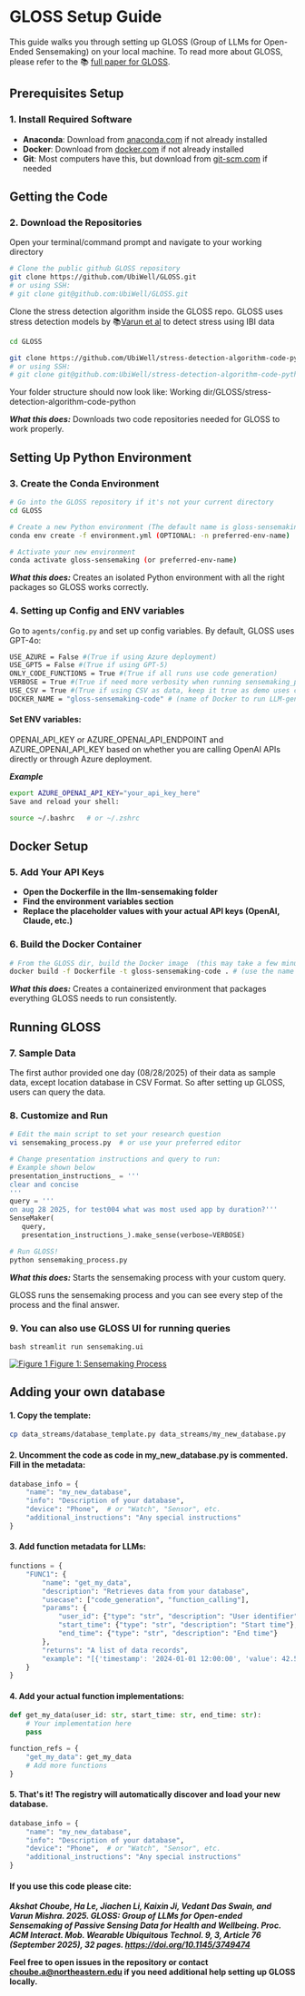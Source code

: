 # GLOSS Setup Guide

This guide walks you through setting up GLOSS (Group of LLMs for Open-Ended Sensemaking) on your local machine. To read more about GLOSS, please refer to the 📚 [full paper for GLOSS](https://dl.acm.org/doi/10.1145/3749474).

## Prerequisites Setup

### 1. Install Required Software

- **Anaconda**: Download from [anaconda.com](https://anaconda.com) if not already installed
- **Docker**: Download from [docker.com](https://docker.com) if not already installed  
- **Git**: Most computers have this, but download from [git-scm.com](https://git-scm.com) if needed

## Getting the Code

### 2. Download the Repositories

Open your terminal/command prompt and navigate to your working directory 

```bash
# Clone the public github GLOSS repository
git clone https://github.com/UbiWell/GLOSS.git
# or using SSH:
# git clone git@github.com:UbiWell/GLOSS.git
```

Clone the stress detection algorithm inside the GLOSS repo. GLOSS uses stress detection models by  📚[Varun et al](https://pmc.ncbi.nlm.nih.gov/articles/PMC9523764/) to detect stress using IBI data

```bash
cd GLOSS

git clone https://github.com/UbiWell/stress-detection-algorithm-code-python.git
# or using SSH:
# git clone git@github.com:UbiWell/stress-detection-algorithm-code-python.git
```
Your folder structure should now look like:
Working dir/GLOSS/stress-detection-algorithm-code-python

***What this does:*** Downloads two code repositories needed for GLOSS to work properly.

## Setting Up Python Environment

### 3. Create the Conda Environment

```bash
# Go into the GLOSS repository if it's not your current directory
cd GLOSS

# Create a new Python environment (The default name is gloss-sensemaking)
conda env create -f environment.yml (OPTIONAL: -n preferred-env-name)

# Activate your new environment
conda activate gloss-sensemaking (or preferred-env-name)
```
***What this does:*** Creates an isolated Python environment with all the right packages so GLOSS works correctly.

### 4. Setting up Config and ENV variables
Go to `agents/config.py` and set up config variables. By default, GLOSS uses GPT-4o:

```bash
USE_AZURE = False #(True if using Azure deployment)
USE_GPT5 = False #(True if using GPT-5)
ONLY_CODE_FUNCTIONS = True #(True if all runs use code generation)
VERBOSE = True #(True if need more verbosity when running sensemaking_process.py)
USE_CSV = True #(True if using CSV as data, keep it true as demo uses csv data)
DOCKER_NAME = "gloss-sensemaking-code" # (name of Docker to run LLM-generated code)
```

#### Set ENV variables:
OPENAI_API_KEY or AZURE_OPENAI_API_ENDPOINT and AZURE_OPENAI_API_KEY based on whether you are calling OpenAI APIs directly or through Azure deployment.

***Example***
```bash
export AZURE_OPENAI_API_KEY="your_api_key_here"
Save and reload your shell:

source ~/.bashrc   # or ~/.zshrc
```
## Docker Setup

### 5. Add Your API Keys
* **Open the Dockerfile in the llm-sensemaking folder**
* **Find the environment variables section**
* **Replace the placeholder values with your actual API keys (OpenAI, Claude, etc.)**

### 6. Build the Docker Container
```bash
# From the GLOSS dir, build the Docker image  (this may take a few minutes)
docker build -f Dockerfile -t gloss-sensemaking-code . # (use the name set up in config)
```
***What this does:*** Creates a containerized environment that packages everything GLOSS needs to run consistently.

## Running GLOSS
### 7. Sample Data
The first author provided one day (08/28/2025) of their data as sample data, except location database in CSV Format. 
So after setting up GLOSS, users can query the data.

### 8. Customize and Run
```bash
# Edit the main script to set your research question
vi sensemaking_process.py  # or use your preferred editor
```
```python
# Change presentation instructions and query to run:
# Example shown below
presentation_instructions_ = '''
clear and concise
'''
query = '''
on aug 28 2025, for test004 what was most used app by duration?'''
SenseMaker(
   query,
   presentation_instructions_).make_sense(verbose=VERBOSE)
```

```bash
# Run GLOSS!
python sensemaking_process.py
```
***What this does:*** Starts the sensemaking process with your custom query.

GLOSS runs the sensemaking process and you can see every step of the process and the final answer.

### 9. You can also use GLOSS UI for running queries
 ```bash streamlit run sensemaking.ui ```

 [![Figure 1](images/sensemaking_ui.jpg) Figure 1: Sensemaking Process ](images/sensemaking_ui.jpg)

## Adding your own database
#### 1. Copy the template:
   ```bash
   cp data_streams/database_template.py data_streams/my_new_database.py
   ```
#### 2. Uncomment the code as code in my_new_database.py is commented. Fill in the metadata:
   ```python
   database_info = {
       "name": "my_new_database", 
       "info": "Description of your database",
       "device": "Phone",  # or "Watch", "Sensor", etc.
       "additional_instructions": "Any special instructions"
   }
   ```

#### 3. Add function metadata for LLMs:
   ```python
   functions = {
       "FUNC1": {
           "name": "get_my_data",
           "description": "Retrieves data from your database",
           "usecase": ["code_generation", "function_calling"],
           "params": {
               "user_id": {"type": "str", "description": "User identifier"},
               "start_time": {"type": "str", "description": "Start time"},
               "end_time": {"type": "str", "description": "End time"}
           },
           "returns": "A list of data records",
           "example": "[{'timestamp': '2024-01-01 12:00:00', 'value': 42.5}]"
       }
   }
   ```

#### 4. Add your actual function implementations:
   ```python
   def get_my_data(user_id: str, start_time: str, end_time: str):
       # Your implementation here
       pass
   
   function_refs = {
       "get_my_data": get_my_data
       # Add more functions
   }
   ```

#### 5. That's it! The registry will automatically discover and load your new database.

   ```python
   database_info = {
       "name": "my_new_database", 
       "info": "Description of your database",
       "device": "Phone",  # or "Watch", "Sensor", etc.
       "additional_instructions": "Any special instructions"
   }
   ```

#### If you use this code please cite:
***Akshat Choube, Ha Le, Jiachen Li, Kaixin Ji, Vedant Das Swain, and Varun Mishra. 2025. GLOSS: Group of LLMs for Open-ended Sensemaking of Passive Sensing Data for Health and Wellbeing. Proc. ACM Interact. Mob. Wearable Ubiquitous Technol. 9, 3, Article 76 (September 2025), 32 pages. https://doi.org/10.1145/3749474***


**Feel free to open issues in the repository or contact choube.a@northeastern.edu if you need additional help setting up GLOSS locally.**